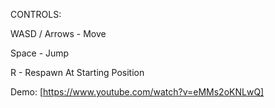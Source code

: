 CONTROLS:

WASD / Arrows - Move

Space - Jump

R - Respawn At Starting Position

Demo: [https://www.youtube.com/watch?v=eMMs2oKNLwQ]
